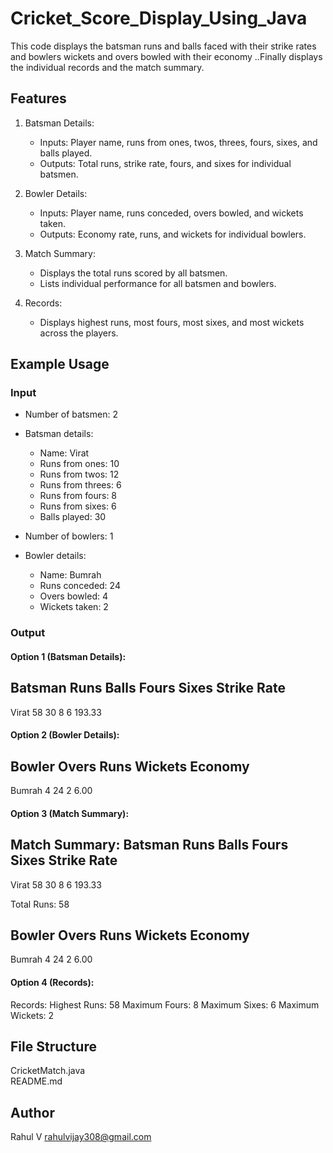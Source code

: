 # Cricket_Score_Display_Using_Java

This code displays the batsman runs and balls faced with their strike rates and bowlers wickets and overs bowled with their economy ..Finally displays the individual records and the match summary.

## Features

1. Batsman Details:
   - Inputs: Player name, runs from ones, twos, threes, fours, sixes, and balls played.
   - Outputs: Total runs, strike rate, fours, and sixes for individual batsmen.

2. Bowler Details:
   - Inputs: Player name, runs conceded, overs bowled, and wickets taken.
   - Outputs: Economy rate, runs, and wickets for individual bowlers.

3. Match Summary:
   - Displays the total runs scored by all batsmen.
   - Lists individual performance for all batsmen and bowlers.

4. Records:
   - Displays highest runs, most fours, most sixes, and most wickets across the players.

## Example Usage
### Input
- Number of batsmen: 2
- Batsman details:
  - Name: Virat
  - Runs from ones: 10
  - Runs from twos: 12
  - Runs from threes: 6
  - Runs from fours: 8
  - Runs from sixes: 6
  - Balls played: 30

- Number of bowlers: 1
- Bowler details:
  - Name: Bumrah
  - Runs conceded: 24
  - Overs bowled: 4
  - Wickets taken: 2

### Output
#### Option 1 (Batsman Details):

Batsman        Runs       Balls     Fours     Sixes    Strike Rate
-----------------------------------------------------------------
Virat          58         30        8         6        193.33


#### Option 2 (Bowler Details):
Bowler         Overs      Runs      Wickets   Economy
----------------------------------------------------
Bumrah         4          24        2         6.00


#### Option 3 (Match Summary):

Match Summary:
Batsman        Runs       Balls     Fours     Sixes    Strike Rate
-----------------------------------------------------------------
Virat          58         30        8         6        193.33

Total Runs: 58

Bowler         Overs      Runs      Wickets   Economy
----------------------------------------------------
Bumrah         4          24        2         6.00


#### Option 4 (Records):

Records:
Highest Runs: 58
Maximum Fours: 8
Maximum Sixes: 6
Maximum Wickets: 2


## File Structure
CricketMatch.java  
README.md         

## Author
Rahul V
rahulvijay308@gmail.com

